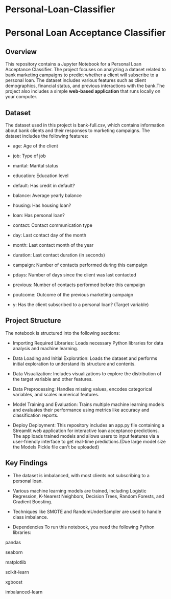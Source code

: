 # Personal-Loan-Classifier
# Personal Loan Acceptance Classifier
## Overview
This repository contains a Jupyter Notebook for a Personal Loan Acceptance Classifier. The project focuses on analyzing a dataset related to bank marketing campaigns to predict whether a client will subscribe to a personal loan. The dataset includes various features such as client demographics, financial status, and previous interactions with the bank.The project also includes a simple **web-based application** that runs locally on your computer.

## Dataset
The dataset used in this project is bank-full.csv, which contains information about bank clients and their responses to marketing campaigns. The dataset includes the following features:

- age: Age of the client

- job: Type of job

- marital: Marital status

- education: Education level

- default: Has credit in default?

- balance: Average yearly balance

- housing: Has housing loan?

- loan: Has personal loan?

- contact: Contact communication type

- day: Last contact day of the month

- month: Last contact month of the year

- duration: Last contact duration (in seconds)

- campaign: Number of contacts performed during this campaign

- pdays: Number of days since the client was last contacted

- previous: Number of contacts performed before this campaign

- poutcome: Outcome of the previous marketing campaign

- y: Has the client subscribed to a personal loan? (Target variable)

## Project Structure
The notebook is structured into the following sections:

- Importing Required Libraries: Loads necessary Python libraries for data analysis and machine learning.

- Data Loading and Initial Exploration: Loads the dataset and performs initial exploration to understand its structure and contents.

- Data Visualization: Includes visualizations to explore the distribution of the target variable and other features.

- Data Preprocessing: Handles missing values, encodes categorical variables, and scales numerical features.

- Model Training and Evaluation: Trains multiple machine learning models and evaluates their performance using metrics like accuracy and classification reports.

- Deploy Deployment: This repository includes an app.py file containing a Streamlit web application for interactive loan acceptance predictions. The app loads trained models and allows users to input features via a user-friendly interface to get real-time predictions.(Due large model size the Models Pickle file can't be uploaded)

## Key Findings
- The dataset is imbalanced, with most clients not subscribing to a personal loan.

- Various machine learning models are trained, including Logistic Regression, K-Nearest Neighbors, Decision Trees, Random Forests, and Gradient Boosting.

- Techniques like SMOTE and RandomUnderSampler are used to handle class imbalance.

- Dependencies
To run this notebook, you need the following Python libraries:

pandas

seaborn

matplotlib

scikit-learn

xgboost

imbalanced-learn
